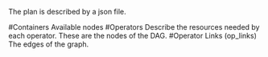 The plan is described by a json file.

#Containers
Available nodes
#Operators
Describe the resources needed by each operator. These are the nodes of the DAG.
#Operator Links (op_links)
The edges of the graph.
